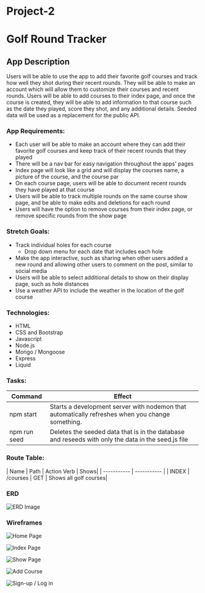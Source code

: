 # Project-2

# Golf Round Tracker

## App Description

Users will be able to use the app to add their favorite golf courses and track how well they shot during their recent rounds. They will be able to make an account which will allow them to customize their courses and recent rounds. Users will be able to add courses to their index page, and once the course is created, they will be able to add information to that course such as the date they played, score they shot, and any additional details. Seeded data will be used as a replacement for the public API.

### App Requirements:

- Each user will be able to make an account where they can add their favorite golf courses and keep track of their recent rounds that they played
- There will be a nav bar for easy navigation throughout the apps' pages
- Index page will look like a grid and will display the courses name, a picture of the course, and the course par
- On each course page, users will be able to document recent rounds they have played at that course
- Users will be able to track multiple rounds on the same course show page, and be able to make edits and deletions for each round
- Users will have the option to remove courses from their index page, or remove specific rounds from the show page

### Stretch Goals:

- Track individual holes for each course
    - Drop down menu for each date that includes each hole
- Make the app interactive, such as sharing when other users added a new round and allowing other users to comment on the post, similar to social media
- Users will be able to select additional details to show on their display page, such as hole distances
- Use a weather API to include the weather in the location of the golf course


### Technologies:

- HTML
- CSS and Bootstrap
- Javascript
- Node.js
- Mongo / Mongoose
- Express
- Liquid

### Tasks:
| Command   | Effect |
| ----------- | ----------- |
| npm start      | Starts a development server with nodemon that automatically refreshes when you change something.       |
| npm run seed   | Deletes the seeded data that is in the database and reseeds with only the data in the seed.js file           |

### Route Table:
| Name   | Path | Action Verb | Shows| 
| ----------- | ----------- |
| INDEX      |  /courses  | GET | Shows all golf courses|

### ERD
![ERD Image](https://i.imgur.com/awx66x8.jpg)

### Wireframes
![Home Page](https://i.imgur.com/PQO3tVE.jpg)

![Index Page](https://i.imgur.com/D42jIFa.jpg)

![Show Page](https://i.imgur.com/zpnmlN6.jpg)

![Add Course](https://i.imgur.com/rsJDWkV.jpg)

![Sign-up / Log in](https://i.imgur.com/D42jIFa.jpg)